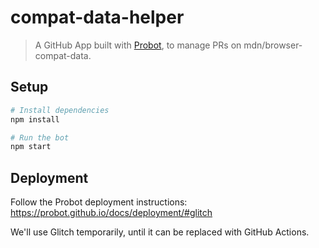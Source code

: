 # compat-data-helper

> A GitHub App built with [Probot](https://github.com/probot/probot), to manage PRs on mdn/browser-compat-data.

## Setup

```sh
# Install dependencies
npm install

# Run the bot
npm start
```

## Deployment

Follow the Probot deployment instructions: https://probot.github.io/docs/deployment/#glitch

We'll use Glitch temporarily, until it can be replaced with GitHub Actions.
